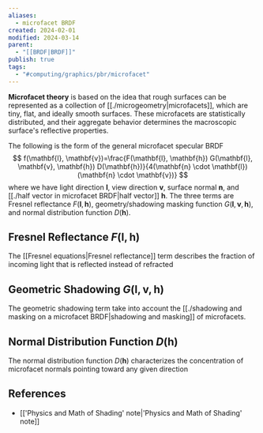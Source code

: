 ```yaml
---
aliases:
  - microfacet BRDF
created: 2024-02-01
modified: 2024-03-14
parent:
  - "[[BRDF|BRDF]]"
publish: true
tags:
  - "#computing/graphics/pbr/microfacet"
---
```


**Microfacet theory** is based on the idea that rough surfaces can be represented as a collection of [[./microgeometry|microfacets]], which are tiny, flat, and ideally smooth surfaces. These microfacets are statistically distributed, and their aggregate behavior determines the macroscopic surface's reflective properties.

The following is the form of the general microfacet specular BRDF
$$
f(\mathbf{l}, \mathbf{v})=\frac{F(\mathbf{l}, \mathbf{h}) G(\mathbf{l}, \mathbf{v}, \mathbf{h}) D(\mathbf{h})}{4(\mathbf{n} \cdot \mathbf{l})(\mathbf{n} \cdot \mathbf{v})}
$$
where we have light direction $\mathbf{l}$, view direction $\mathbf{v}$, surface normal $\mathbf{n}$, and [[./half vector in microfacet BRDF|half vector]] $\mathbf{h}$. The three terms are Fresnel reflectance $F(\mathbf{l}, \mathbf{h})$, geometry/shadowing masking function $G(\mathbf{l}, \mathbf{v}, \mathbf{h})$, and normal distribution function $D(\mathbf{h})$.

## Fresnel Reflectance $F(\mathbf{l}, \mathbf{h})$
The [[Fresnel equations|Fresnel reflectance]] term describes the fraction of incoming light that is reflected instead of refracted
## Geometric Shadowing $G(\mathbf{l}, \mathbf{v}, \mathbf{h})$
The geometric shadowing term take into account the [[./shadowing and masking on a microfacet BRDF|shadowing and masking]] of microfacets.
## Normal Distribution Function $D(\mathbf{h})$
The normal distribution function $D(\mathbf{h})$ characterizes the concentration of microfacet normals pointing toward any given direction

## References
- [['Physics and Math of Shading' note|'Physics and Math of Shading' note]]